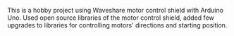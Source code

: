 This is a hobby project using Waveshare motor control shield with Arduino Uno.
Used open source libraries of the motor control shield, added few upgrades to libraries for controlling motors' directions and starting position.

